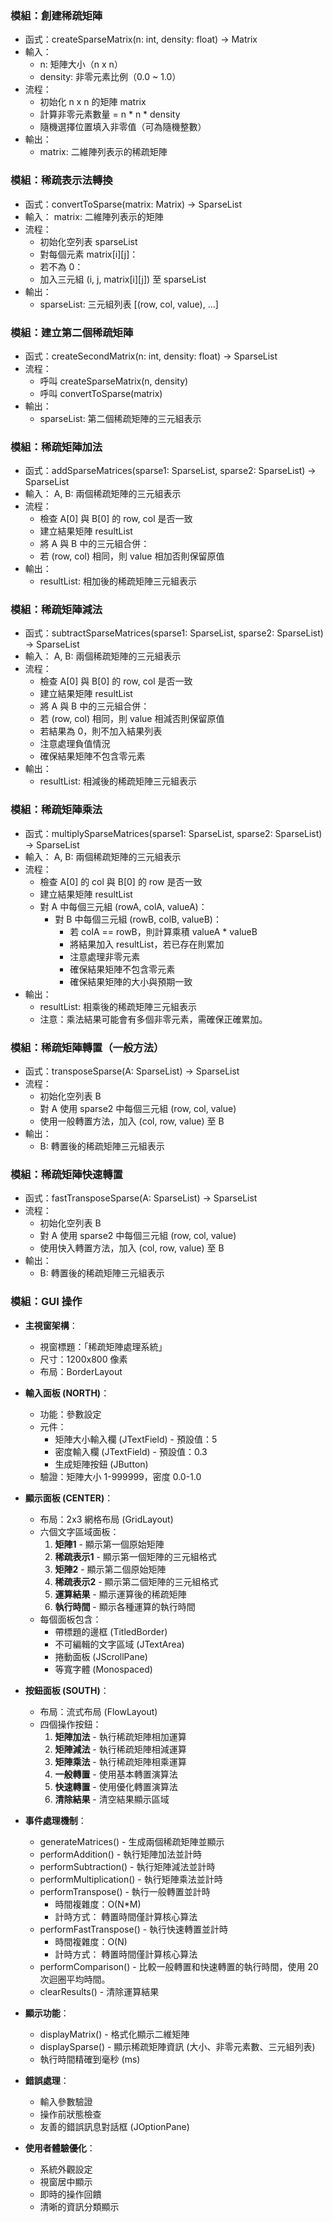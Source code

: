 ### 模組：創建稀疏矩陣
- 函式：createSparseMatrix(n: int, density: float) -> Matrix
- 輸入：
  - n: 矩陣大小（n x n）
  - density: 非零元素比例（0.0 ~ 1.0）
- 流程：
  - 初始化 n x n 的矩陣 matrix
  - 計算非零元素數量 = n * n * density
  - 隨機選擇位置填入非零值（可為隨機整數）
- 輸出：
  - matrix: 二維陣列表示的稀疏矩陣

### 模組：稀疏表示法轉換
- 函式：convertToSparse(matrix: Matrix) -> SparseList
- 輸入： matrix: 二維陣列表示的矩陣
- 流程：
  - 初始化空列表 sparseList
  - 對每個元素 matrix[i][j]：
  - 若不為 0：
  - 加入三元組 (i, j, matrix[i][j]) 至 sparseList
- 輸出： 
  - sparseList: 三元組列表 [(row, col, value), ...]

### 模組：建立第二個稀疏矩陣
- 函式：createSecondMatrix(n: int, density: float) -> SparseList
- 流程：
  - 呼叫 createSparseMatrix(n, density)
  - 呼叫 convertToSparse(matrix)
- 輸出： 
  - sparseList: 第二個稀疏矩陣的三元組表示

### 模組：稀疏矩陣加法
- 函式：addSparseMatrices(sparse1: SparseList, sparse2: SparseList) -> SparseList
- 輸入： A, B: 兩個稀疏矩陣的三元組表示
- 流程：
  - 檢查 A[0] 與 B[0] 的 row, col 是否一致
  - 建立結果矩陣 resultList
  - 將 A 與 B 中的三元組合併：
  - 若 (row, col) 相同，則 value 相加否則保留原值
- 輸出： 
  - resultList: 相加後的稀疏矩陣三元組表示

### 模組：稀疏矩陣減法
- 函式：subtractSparseMatrices(sparse1: SparseList, sparse2: SparseList) -> SparseList
- 輸入： A, B: 兩個稀疏矩陣的三元組表示
- 流程：
  - 檢查 A[0] 與 B[0] 的 row, col 是否一致
  - 建立結果矩陣 resultList
  - 將 A 與 B 中的三元組合併：
  - 若 (row, col) 相同，則 value 相減否則保留原值
  - 若結果為 0，則不加入結果列表
  - 注意處理負值情況
  - 確保結果矩陣不包含零元素
- 輸出：
  - resultList: 相減後的稀疏矩陣三元組表示

### 模組：稀疏矩陣乘法
- 函式：multiplySparseMatrices(sparse1: SparseList, sparse2: SparseList) -> SparseList
- 輸入： A, B: 兩個稀疏矩陣的三元組表示
- 流程：
  - 檢查 A[0] 的 col 與 B[0] 的 row 是否一致
  - 建立結果矩陣 resultList
  - 對 A 中每個三元組 (rowA, colA, valueA)：
    - 對 B 中每個三元組 (rowB, colB, valueB)：
      - 若 colA == rowB，則計算乘積 valueA * valueB
      - 將結果加入 resultList，若已存在則累加
      - 注意處理非零元素
      - 確保結果矩陣不包含零元素
      - 確保結果矩陣的大小與預期一致
- 輸出：
  - resultList: 相乘後的稀疏矩陣三元組表示
  - 注意：乘法結果可能會有多個非零元素，需確保正確累加。

### 模組：稀疏矩陣轉置（一般方法）
- 函式：transposeSparse(A: SparseList) -> SparseList
- 流程：
  - 初始化空列表 B
  - 對 A 使用 sparse2 中每個三元組 (row, col, value)
  - 使用一般轉置方法，加入 (col, row, value) 至 B
- 輸出： 
  - B: 轉置後的稀疏矩陣三元組表示

### 模組：稀疏矩陣快速轉置
- 函式：fastTransposeSparse(A: SparseList) -> SparseList
- 流程：
  - 初始化空列表 B
  - 對 A 使用 sparse2 中每個三元組 (row, col, value)
  - 使用快入轉置方法，加入 (col, row, value) 至 B
- 輸出： 
  - B: 轉置後的稀疏矩陣三元組表示

### 模組：GUI 操作
- **主視窗架構**：
  - 視窗標題：「稀疏矩陣處理系統」
  - 尺寸：1200x800 像素
  - 布局：BorderLayout

- **輸入面板 (NORTH)**：
  - 功能：參數設定
  - 元件：
    - 矩陣大小輸入欄 (JTextField) - 預設值：5
    - 密度輸入欄 (JTextField) - 預設值：0.3
    - 生成矩陣按鈕 (JButton)
  - 驗證：矩陣大小 1-999999，密度 0.0-1.0

- **顯示面板 (CENTER)**：
  - 布局：2x3 網格布局 (GridLayout)
  - 六個文字區域面板：
    1. **矩陣1** - 顯示第一個原始矩陣
    2. **稀疏表示1** - 顯示第一個矩陣的三元組格式
    3. **矩陣2** - 顯示第二個原始矩陣
    4. **稀疏表示2** - 顯示第二個矩陣的三元組格式
    5. **運算結果** - 顯示運算後的稀疏矩陣
    6. **執行時間** - 顯示各種運算的執行時間
  - 每個面板包含：
    - 帶標題的邊框 (TitledBorder)
    - 不可編輯的文字區域 (JTextArea)
    - 捲動面板 (JScrollPane)
    - 等寬字體 (Monospaced)

- **按鈕面板 (SOUTH)**：
  - 布局：流式布局 (FlowLayout)
  - 四個操作按鈕：
    1. **矩陣加法** - 執行稀疏矩陣相加運算
    2. **矩陣減法** - 執行稀疏矩陣相減運算
    3. **矩陣乘法** - 執行稀疏矩陣相乘運算
    2. **一般轉置** - 使用基本轉置演算法
    3. **快速轉置** - 使用優化轉置演算法
    4. **清除結果** - 清空結果顯示區域

- **事件處理機制**：
  - generateMatrices() - 生成兩個稀疏矩陣並顯示
  - performAddition() - 執行矩陣加法並計時
  - performSubtraction() - 執行矩陣減法並計時
  - performMultiplication() - 執行矩陣乘法並計時
  - performTranspose() - 執行一般轉置並計時
    - 時間複雜度：O(N*M) 
    - 計時方式： 轉置時間僅計算核心算法
  - performFastTranspose() - 執行快速轉置並計時
    - 時間複雜度：O(N)
    - 計時方式： 轉置時間僅計算核心算法
  - performComparison() - 比較一般轉置和快速轉置的執行時間，使用 20 次迴圈平均時間。
  - clearResults() - 清除運算結果

- **顯示功能**：
  - displayMatrix() - 格式化顯示二維矩陣
  - displaySparse() - 顯示稀疏矩陣資訊 (大小、非零元素數、三元組列表)
  - 執行時間精確到毫秒 (ms)

- **錯誤處理**：
  - 輸入參數驗證
  - 操作前狀態檢查
  - 友善的錯誤訊息對話框 (JOptionPane)

- **使用者體驗優化**：
  - 系統外觀設定
  - 視窗居中顯示
  - 即時的操作回饋
  - 清晰的資訊分類顯示

